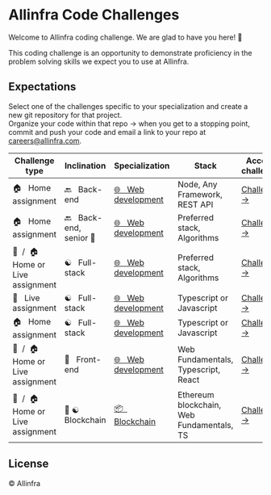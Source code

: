 # Allinfra Code Challenges

Welcome to Allinfra coding challenge. We are glad to have you here! 🎉

This coding challenge is an opportunity to demonstrate proficiency in the problem solving skills we expect you to use at Allinfra.

## Expectations

Select one of the challenges specific to your specialization and create a new git repository for that project. \
Organize your code within that repo -> when you get to a stopping point, commit and push your code and email a link to your repo at careers@allinfra.com.

| Challenge type | Inclination | Specialization | Stack | Access challenge
|--|--|--|--|--
| 🏠  &nbsp; Home assignment| 🔙  &nbsp; Back-end| [🌐 &nbsp; Web development](/web-development/) | Node, Any Framework, REST API | [Challenge →](/web-development/back-end/mid/challenge.md)
| 🏠  &nbsp; Home assignment| 🔙  &nbsp; Back-end, senior 🎩 | [🌐 &nbsp; Web development](/web-development/) | Preferred stack, Algorithms | [Challenge →](/web-development/back-end/senior/challenge.md)
| 🎤 &nbsp;/&nbsp; 🏠 &nbsp;  Home or Live assignment| ☯️ &nbsp; Full-stack| [🌐 &nbsp; Web development](/web-development/) | Preferred stack, Algorithms | [Challenge →](/web-development/full-stack/mid/challenge.md)
| 🎤 &nbsp; Live assignment| ☯️ &nbsp; Full-stack| [🌐 &nbsp; Web development](/web-development/) | Typescript or Javascript | [Challenge →](/web-development/full-stack/mid/challenge-live.md)
| 🏠 &nbsp; Home assignment| ☯️ &nbsp; Full-stack| [🌐 &nbsp; Web development](/web-development/) | Typescript or Javascript | [Challenge →](/web-development/full-stack/mid/challenge-extra.md)
| 🎤 &nbsp;/&nbsp; 🏠 &nbsp;  Home or Live assignment| 💅 &nbsp; Front-end| [🌐 &nbsp; Web development](/web-development/) | Web Fundamentals, Typescript, React | [Challenge →](/web-development/front-end/mid/challenge.md)
| 🎤 &nbsp;/&nbsp; 🏠 &nbsp;  Home or Live assignment| 👾 ☯️&nbsp; Blockchain | [📦 &nbsp; Blockchain](/blockchain-development/) | Ethereum blockchain, Web Fundamentals, TS | [Challenge →](/blockchain-development/challenge.md)



## License

&copy; Allinfra